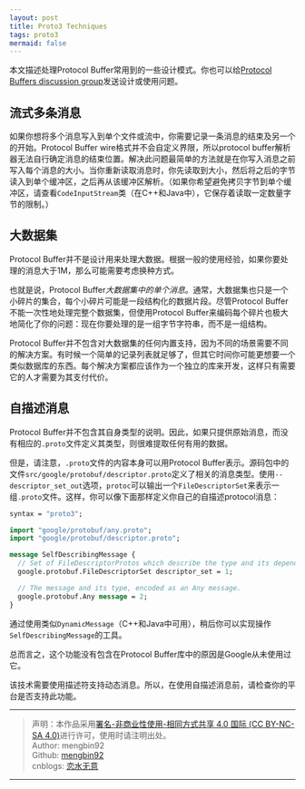 ```yaml
---
layout: post
title: Proto3 Techniques
tags: proto3
mermaid: false
---  
```


本文描述处理Protocol Buffer常用到的一些设计模式。你也可以给[Protocol Buffers discussion group](http://groups.google.com/group/protobuf)发送设计或使用问题。  

## 流式多条消息  

如果你想将多个消息写入到单个文件或流中，你需要记录一条消息的结束及另一个的开始。Protocol Buffer wire格式并不会自定义界限，所以protocol buffer解析器无法自行确定消息的结束位置。解决此问题最简单的方法就是在你写入消息之前写入每个消息的大小。当你重新读取消息时，你先读取到大小，然后将之后的字节读入到单个缓冲区，之后再从该缓冲区解析。（如果你希望避免拷贝字节到单个缓冲区，请查看`CodeInputStream`类（在C++和Java中），它保存着读取一定数量字节的限制。）  

## 大数据集  

Protocol Buffer并不是设计用来处理大数据。根据一般的使用经验，如果你要处理的消息大于1M，那么可能需要考虑换种方式。  

也就是说，Protocol Buffer*大数据集中的单个消息*。通常，大数据集也只是一个小碎片的集合，每个小碎片可能是一段结构化的数据片段。尽管Protocol Buffer不能一次性地处理完整个数据集，但使用Protocol Buffer来编码每个碎片也极大地简化了你的问题：现在你要处理的是一组字节字符串，而不是一组结构。  

Protocol Buffer并不包含对大数据集的任何内置支持，因为不同的场景需要不同的解决方案。有时候一个简单的记录列表就足够了，但其它时间你可能更想要一个类似数据库的东西。每个解决方案都应该作为一个独立的库来开发，这样只有需要它的人才需要为其支付代价。  

## 自描述消息  

Protocol Buffer并不包含其自身类型的说明。因此，如果只提供原始消息，而没有相应的`.proto`文件定义其类型，则很难提取任何有用的数据。  

但是，请注意，`.proto`文件的内容本身可以用Protocol Buffer表示。源码包中的文件`src/google/protobuf/descriptor.proto`定义了相关的消息类型。使用`--descriptor_set_out`选项，`protoc`可以输出一个`FileDescriptorSet`来表示一组`.proto`文件。这样，你可以像下面那样定义你自己的自描述protocol消息：  

```proto
syntax = "proto3";

import "google/protobuf/any.proto";
import "google/protobuf/descriptor.proto";

message SelfDescribingMessage {
  // Set of FileDescriptorProtos which describe the type and its dependencies.
  google.protobuf.FileDescriptorSet descriptor_set = 1;

  // The message and its type, encoded as an Any message.
  google.protobuf.Any message = 2;
}
```  

通过使用类似`DynamicMessage`（C++和Java中可用），稍后你可以实现操作`SelfDescribingMessage`的工具。  

总而言之，这个功能没有包含在Protocol Buffer库中的原因是Google从未使用过它。  

该技术需要使用描述符支持动态消息。所以，在使用自描述消息前，请检查你的平台是否支持此功能。  

---

> 声明：本作品采用[署名-非商业性使用-相同方式共享 4.0 国际 (CC BY-NC-SA 4.0)](https://creativecommons.org/licenses/by-nc-sa/4.0/deed.zh)进行许可，使用时请注明出处。  
> Author: mengbin92  
> Github: [mengbin92](https://mengbin92.github.io/)  
> cnblogs: [恋水无意](https://www.cnblogs.com/lianshuiwuyi/)  

---
